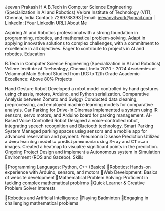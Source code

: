 Jeevan Prakash H A
B.Tech in Computer Science Engineering (Specialization in AI and Robotics)
Vellore Institute of Technology (VIT), Chennai, India
Contact: 7299738393 | Email: jeevanvitwork@gmail.com | LinkedIn: [Your LinkedIn URL]
About Me

Aspiring AI and Robotics professional with a strong foundation in programming, robotics, and mathematical problem-solving. Adapt in applying innovative solutions to complex challenges, with a commitment to excellence in all objectives. Eager to contribute to projects in AI and robotics.
Education

B.Tech in Computer Science Engineering (Specialization in AI and Robotics)
Vellore Institute of Technology, Chennai, India
2020 - 2024
Academics at Velammal Main School
Studied from LKG to 12th Grade
Academic Excellence: Above 80%
Projects

Hand Gesture Robot
Developed a robot model controlled by hand gestures using chassis, motors, Arduino, and Python serialization.
Comparative Analysis between Zomato and Swiggy
Conducted data cleaning, preprocessing, and employed machine learning models for comparative analysis.
Car Parking for Drive-In Cinemas
Implemented a system using IR sensors, servo motors, and Arduino board for parking management.
AI-Based Voice Controlled Robot
Designed a voice-controlled robot, integrating speech recognition and Bluetooth technology.
Smart Parking System
Managed parking spaces using sensors and a mobile app for advanced reservation and payment.
Pneumonia Disease Prediction
Utilized a deep learning model to predict pneumonia using X-ray and CT scan images. Created a heatmap to visualize significant points in the prediction.
Ongoing Project
Design and implement a Autonomous system in Simulation Environment (ROS and Gazebo).
Skills

Programming Languages: Python, C++ (Basics)
Robotics: Hands-on experience with Arduino, sensors, and motors
Web Development: Basics of website development
Mathematical Problem Solving: Proficient in tackling complex mathematical problems
Quick Learner & Creative Problem Solver
Interests

Robotics and Artificial Intelligence
Playing Badminton
Engaging in challenging mathematical problems
